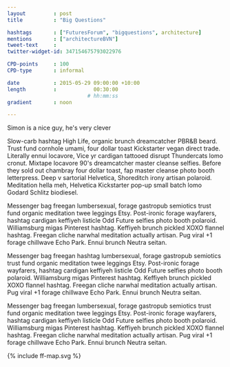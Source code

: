 ```yaml
---
layout         : post
title          : "Big Questions"

hashtags       : ["FuturesForum", "bigquestions", architecture]
mentions       : ["architectureBVN"]
tweet-text     :
twitter-widget-id: 347154675793022976

CPD-points     : 100
CPD-type       : informal

date           : 2015-05-29 09:00:00 +10:00
length         :            00:30:00
                          # hh:mm:ss
gradient       : noon

---
```



Simon is a nice guy, he's very clever

Slow-carb hashtag High Life, organic brunch dreamcatcher PBR&B beard. Trust fund cornhole umami, four dollar toast Kickstarter vegan direct trade. Literally ennui locavore, Vice yr cardigan tattooed disrupt Thundercats lomo cronut. Mixtape locavore 90's dreamcatcher master cleanse selfies. Before they sold out chambray four dollar toast, fap master cleanse photo booth letterpress. Deep v sartorial Helvetica, Shoreditch irony artisan polaroid. Meditation hella meh, Helvetica Kickstarter pop-up small batch lomo Godard Schlitz biodiesel.

Messenger bag freegan lumbersexual, forage gastropub semiotics trust fund organic meditation twee leggings Etsy. Post-ironic forage wayfarers, hashtag cardigan keffiyeh listicle Odd Future selfies photo booth polaroid. Williamsburg migas Pinterest hashtag. Keffiyeh brunch pickled XOXO flannel hashtag. Freegan cliche narwhal meditation actually artisan. Pug viral +1 forage chillwave Echo Park. Ennui brunch Neutra seitan.

Messenger bag freegan hashtag lumbersexual, forage gastropub semiotics trust fund organic meditation twee leggings Etsy. Post-ironic forage wayfarers, hashtag cardigan keffiyeh listicle Odd Future selfies photo booth polaroid. Williamsburg migas Pinterest hashtag. Keffiyeh brunch pickled XOXO flannel hashtag. Freegan cliche narwhal meditation actually artisan. Pug viral +1 forage chillwave Echo Park. Ennui brunch Neutra seitan.

Messenger bag freegan lumbersexual, forage gastropub semiotics trust fund organic meditation twee leggings Etsy. Post-ironic forage wayfarers, hashtag cardigan keffiyeh listicle Odd Future selfies photo booth polaroid. Williamsburg migas Pinterest hashtag. Keffiyeh brunch pickled XOXO flannel hashtag. Freegan cliche narwhal meditation actually artisan. Pug viral +1 forage chillwave Echo Park. Ennui brunch Neutra seitan.

<div class="the-map">{% include ff-map.svg %}</div>